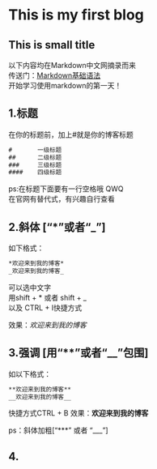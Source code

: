 # This is my first blog

## This is small title

以下内容均在Markdown中文网摘录而来  
传送门：[Markdown基础语法](http://markdown.p2hp.com/basic-syntax/)  
开始学习使用markdown的第一天！

## **1.标题**  

在你的标题前，加上#就是你的博客标题

```txt
#       一级标题
##      二级标题
###     三级标题
####    四级标题
```

ps:在标题下面要有一行空格哦 QWQ  
在官网有替代式，有兴趣自行查看

## **2.斜体 [“\*”或者“_”]**

如下格式：

```txt
*欢迎来到我的博客*
_欢迎来到我的博客_
```

可以选中文字\
用shift + * 或者 shift + _  
以及 CTRL + I快捷方式

效果：*欢迎来到我的博客*

## **3.强调 [用“\*\*”或者“__”包围]**

如以下格式：

 ```txt
 **欢迎来到我的博客**
 __欢迎来到我的博客__
```

快捷方式CTRL + B
效果：**欢迎来到我的博客**

ps：斜体加粗[“***” 或者 “___”]

## **4.**
